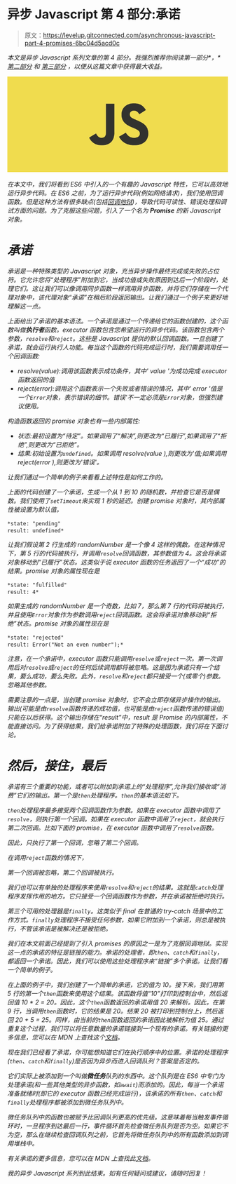 # 异步 Javascript 第 4 部分:承诺

> 原文：<https://levelup.gitconnected.com/asynchronous-javascript-part-4-promises-6bc04d5acd0c>

*本文是异步 Javascript 系列文章的第 4 部分。我强烈推荐你阅读第一部分*[](https://medium.com/@kabir4691/asynchronous-javascript-part-1-b87f263a353a)**，* [*第二部分*](https://medium.com/@kabir4691/asynchronous-javascript-part-2-26ac20fc5ad7) *和* [*第三部分*](/asynchronous-javascript-part-3-85390632dd1a) *，以便从这篇文章中获得最大收益。**

*![](img/bbbab6fc99628470add15052bb51d73c.png)*

*在本文中，我们将看到 ES6 中引入的一个有趣的 Javascript 特性，它可以高效地运行异步代码。在 ES6 之前，为了运行异步代码(例如网络请求)，我们使用回调函数。但是这种方法有很多缺点(包括[回调地狱](http://callbackhell.com/))，导致代码可读性、错误处理和调试方面的问题。为了克服这些问题，引入了一个名为 **Promise** 的新 Javascript 对象。*

# *承诺*

*承诺是一种特殊类型的 Javascript 对象，充当异步操作最终完成或失败的占位符。它允许您将“处理程序”附加到它，当成功值或失败原因到达后一个阶段时，处理它们。这让我们可以像调用同步函数一样调用异步函数，并将它们存储在一个代理对象中，该代理对象“承诺”在稍后阶段返回输出。让我们通过一个例子来更好地理解这一点。*

*上面给出了承诺的基本语法。一个承诺是通过一个传递给它的函数创建的，这个函数叫做**执行者**函数。executor 函数包含您希望运行的异步代码。该函数包含两个参数，`resolve`和`reject`。这些是 Javascript 提供的默认回调函数。一旦创建了承诺，就会运行执行人功能。每当这个函数的代码完成运行时，我们需要调用任一个回调函数:*

*   *resolve(value):调用该函数表示成功条件，其中' *value* '为成功完成 executor 函数返回的值*
*   *reject(error):调用这个函数表示一个失败或者错误的情况，其中' *error* '值是一个`Error`对象，表示错误的细节。*错误*'不一定必须是`Error`对象，但强烈建议使用。*

*构造函数返回的 promise 对象也有一些内部属性:*

*   *状态:最初设置为“待定”。如果调用了“解决”,则更改为“已履行”,如果调用了“拒绝”,则更改为“已拒绝”。*
*   *结果:初始设置为`undefined`。如果调用 resolve(value ),则更改为'*值*;如果调用 reject(error ),则更改为'*错误'*。*

*让我们通过一个简单的例子来看看上述特性是如何工作的。*

*上面的代码创建了一个承诺，生成一个从 1 到 10 的随机数，并检查它是否是偶数。我们使用了`setTimeout`来实现 1 秒的延迟。创建 promise 对象时，其内部属性被设置为默认值。*

```
*state: "pending"
result: undefined*
```

*让我们假设第 2 行生成的 randomNumber 是一个像 4 这样的偶数。在这种情况下，第 5 行的代码被执行，并调用`resolve`回调函数，其参数值为 4。这会将承诺对象移动到“已履行”状态。这类似于说 executor 函数的任务返回了一个“成功”的结果。promise 对象的属性现在是*

```
*state: "fulfilled"
result: 4*
```

*如果生成的 randomNumber 是一个奇数，比如 7，那么第 7 行的代码将被执行，并且使用`Error`对象作为参数调用`reject`回调函数。这会将承诺对象移动到“拒绝”状态。promise 对象的属性现在是*

```
*state: "rejected"
result: Error("Not an even number");*
```

*注意，在一个承诺中，executor 函数只能调用`resolve`或`reject`一次。第一次调用后对`resolve`或`reject`的任何后续调用都将被忽略。这是因为承诺只有一个结果，要么成功，要么失败。此外，`resolve`和`reject`都只接受一个(或零个)参数。忽略其他参数。*

*需要注意的一点是，当创建 promise 对象时，它不会立即存储异步操作的输出。输出(可能是由`resolve`函数传递的成功值，也可能是由`reject`函数传递的错误值)只能在以后获得。这个输出存储在“result”中，result 是 Promise 的内部属性，不能直接访问。为了获得结果，我们给承诺附加了特殊的处理函数，我们将在下面讨论。*

# *然后，接住，最后*

*承诺有三个重要的功能，或者可以附加到承诺上的“处理程序”,允许我们接收或“消费”它们的输出。第一个是`then`处理程序。`then`的基本语法如下。*

*`then`处理程序最多接受两个回调函数作为参数。如果在 executor 函数中调用了`resolve`，则执行第一个回调。如果在 executor 函数中调用了`reject`，就会执行第二次回调。比如下面的 promise，在 executor 函数中调用了`resolve`函数。*

*因此，只执行了第一个回调，忽略了第二个回调。*

*在调用`reject`函数的情况下，*

*第一个回调被忽略，第二个回调被执行。*

*我们也可以有单独的处理程序来使用`resolve`和`reject`的结果。这就是`catch`处理程序发挥作用的地方。它只接受一个回调函数作为参数，并在承诺被拒绝时执行。*

*第三个可用的处理器是`finally`。这类似于 final 在普通的 try-catch 场景中的工作方式。`finally`处理程序不接受任何参数，如果它附加到一个承诺，则总是被执行，不管该承诺是被解决还是被拒绝。*

*我们在本文前面已经提到了引入 promises 的原因之一是为了克服回调地狱。实现这一点的承诺的特征是链接的能力。承诺的处理者，即`then`、`catch`和`finally`，都返回一个承诺。因此，我们可以使用这些处理程序来“链接”多个承诺。让我们看一个简单的例子。*

*在上面的例子中，我们创建了一个简单的承诺，它的值为 10。接下来，我们用第 5 行的第一个`then`函数来使用这个结果。该函数将值“10”打印到控制台中，然后返回值 10 * 2 = 20。因此，这个`then`函数返回的承诺用值 20 来解析。因此，在第 9 行，当调用`then`函数时，它的结果是 20。结果 20 被打印到控制台上，然后返回 20 + 5 = 25。同样，由当前的`then`函数返回的承诺因此被解析为值 25。通过重复这个过程，我们可以将任意数量的承诺链接到一个现有的承诺。有关链接的更多信息，您可以在 MDN 上查找这个[文档](https://developer.mozilla.org/en-US/docs/Web/JavaScript/Reference/Global_Objects/Promise/then)。*

*现在我们已经看了承诺，你可能想知道它们在执行顺序中的位置。承诺的处理程序(`then`、`catch`和`finally`)是否因为异步而进入回调队列？答案是否定的。*

*它们实际上被添加到一个叫做**微任务**队列的东西中。这个队列是在 ES6 中专门为处理承诺(和一些其他类型的异步函数，如`await`)而添加的。因此，每当一个承诺准备就绪时(即它的 executor 函数已经完成运行)，该承诺的所有`then`、`catch`和`finally`处理程序都被添加到微任务队列中。*

*微任务队列中的函数也被赋予比回调队列更高的优先级。这意味着每当触发事件循环时，一旦程序到达最后一行，事件循环首先检查微任务队列是否为空。如果它不为空，那么在继续检查回调队列之前，它首先将微任务队列中的所有函数添加到调用堆栈中。*

*有关承诺的更多信息，您可以在 MDN 上查找此[文档](https://developer.mozilla.org/en-US/docs/Web/JavaScript/Reference/Global_Objects/Promise)。*

*我的异步 Javascript 系列到此结束。如有任何疑问或建议，请随时回复！*